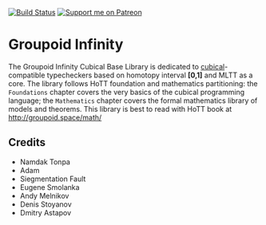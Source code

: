 [![Build Status](https://travis-ci.org/groupoid/infinity.svg?branch=master)](https://travis-ci.org/groupoid/infinity)
[![Support me on Patreon](https://img.shields.io/endpoint.svg?url=https%3A%2F%2Fshieldsio-patreon.vercel.app%2Fapi%3Fusername%3D5HT%26type%3Dpatrons&style=flat)](https://patreon.com/5HT)

Groupoid Infinity
=================

The Groupoid Infinity Cubical Base Library is dedicated to [cubical](https://github.com/mortberg/cubicaltt)-compatible
typecheckers based on homotopy interval <b>[0,1]</b> and MLTT as a core.
The library follows HoTT foundation and mathematics partitioning: the `Foundations`
chapter covers the very basics of the cubical programming language; the `Mathematics`
chapter covers the formal mathematics library of models and theorems.
This library is best to read with HoTT book at http://groupoid.space/math/

Credits
-------

* Namdak Tonpa
* Adam
* Siegmentation Fault
* Eugene Smolanka
* Andy Melnikov
* Denis Stoyanov
* Dmitry Astapov
